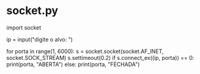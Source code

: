 # socket.py
import socket

ip = input("digite o alvo: ")

for porta in range(1, 6000):
    s = socket.socket(socket.AF_INET, socket.SOCK_STREAM)
    s.settimeout(0.2)
    if s.connect_ex((ip, porta)) == 0:
         print(porta, "ABERTA")
    else:
        print(porta, "FECHADA")
